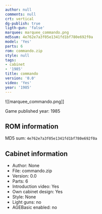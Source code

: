 ```yaml
---
author: null
comments: null
crt: vertical
dg-publish: true
ligth-gun: 'false'
marquee: marquee_commando.png
md5sum: 4e762e7a3f05e1341fd1bf780e692f0a
model: 'Yes'
parts: 6
rom: commando.zip
style: null
tags:
- cabinet
- '1985'
title: commando
version: '0.0'
video: 'Yes'
year: '1985'
---
```


![[marquee_commando.png]]

Game published year: 1985

## ROM information

MD5 sum: `4e762e7a3f05e1341fd1bf780e692f0a` 

## Cabinet information

- Author: None
- File: commando.zip
- Version: 0.0
- Parts: 6
- Introduction video: Yes
- Own cabinet design: Yes
- Style: None
- Light guns: no
- AGEBasic enabled: no

